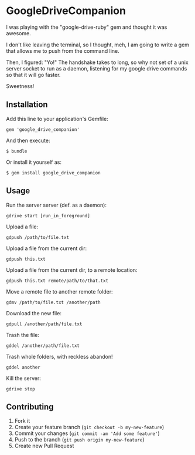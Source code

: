 # GoogleDriveCompanion

I was playing with the "google-drive-ruby" gem and thought it was awesome.

I don't like leaving the terminal, so I thought, meh, I am going to write a gem that allows me to push from the command line.

Then, I figured: "Yo!"  The handshake takes to long, so why not set of a unix server socket to run as a daemon, listening for my google drive commands so that it will go faster.

Sweetness!

## Installation

Add this line to your application's Gemfile:

    gem 'google_drive_companion'

And then execute:

    $ bundle

Or install it yourself as:

    $ gem install google_drive_companion

## Usage

Run the server server (def. as a daemon):

    gdrive start [run_in_foreground]

Upload a file:

    gdpush /path/to/file.txt

Upload a file from the current dir:

    gdpush this.txt

Upload a file from the current dir, to a remote location:

    gdpush this.txt remote/path/to/that.txt

Move a remote file to another remote folder:

    gdmv /path/to/file.txt /another/path

Download the new file:

    gdpull /another/path/file.txt

Trash the file:

    gddel /another/path/file.txt

Trash whole folders, with reckless abandon!

    gddel another

Kill the server:

    gdrive stop

## Contributing

1. Fork it
2. Create your feature branch (`git checkout -b my-new-feature`)
3. Commit your changes (`git commit -am 'Add some feature'`)
4. Push to the branch (`git push origin my-new-feature`)
5. Create new Pull Request
